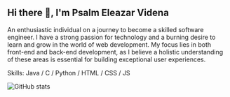 ## Hi there 👋, I'm Psalm Eleazar Videna

An enthusiastic individual on a journey to become a skilled software engineer. I have a strong passion for technology and a burning desire to learn and grow in the world of web development. My focus lies in both front-end and back-end development, as I believe a holistic understanding of these areas is essential for building exceptional user experiences.

Skills: Java / C / Python / HTML / CSS / JS



![GitHub stats](https://github-readme-stats.vercel.app/api?username=P541M&show_icons=true)  



<!--
**P541M/P541M** is a ✨ _special_ ✨ repository because its `README.md` (this file) appears on your GitHub profile.

Here are some ideas to get you started:

- 🔭 I’m currently working on ...
- 🌱 I’m currently learning ...
- 👯 I’m looking to collaborate on ...
- 🤔 I’m looking for help with ...
- 💬 Ask me about ...
- 📫 How to reach me: ...
- 😄 Pronouns: ...
- ⚡ Fun fact: ...
-->
